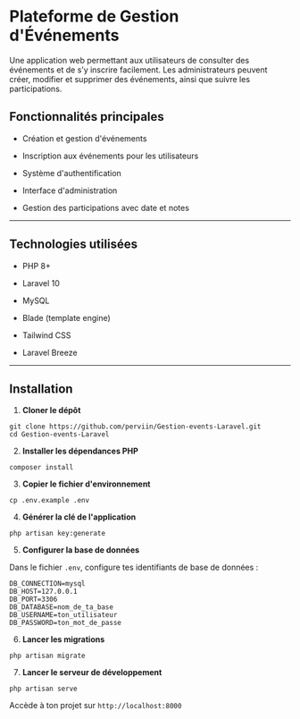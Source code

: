 
# Plateforme de Gestion d'Événements

Une application web permettant aux utilisateurs de consulter des événements et de s’y inscrire facilement. Les administrateurs peuvent créer, modifier et supprimer des événements, ainsi que suivre les participations.

## Fonctionnalités principales

-   Création et gestion d'événements
    
-   Inscription aux événements pour les utilisateurs
    
-   Système d'authentification
    
-   Interface d'administration
    
-   Gestion des participations avec date et notes
    

----------

##  Technologies utilisées

-   PHP 8+
    
-   Laravel 10
    
-   MySQL
    
-   Blade (template engine)
    
-   Tailwind CSS
    
-   Laravel Breeze
    

----------

##  Installation

1.  **Cloner le dépôt**
    

```
git clone https://github.com/perviin/Gestion-events-Laravel.git
cd Gestion-events-Laravel
```

2.  **Installer les dépendances PHP**
    

```
composer install
```

3.  **Copier le fichier d'environnement**
    

```
cp .env.example .env
```

4.  **Générer la clé de l'application**
    

```
php artisan key:generate
```

5.  **Configurer la base de données**
    

Dans le fichier `.env`, configure tes identifiants de base de données :

```
DB_CONNECTION=mysql
DB_HOST=127.0.0.1
DB_PORT=3306
DB_DATABASE=nom_de_ta_base
DB_USERNAME=ton_utilisateur
DB_PASSWORD=ton_mot_de_passe
```

6.  **Lancer les migrations**
    

```
php artisan migrate
```

7.  **Lancer le serveur de développement**
    

```
php artisan serve
```

Accède à ton projet sur `http://localhost:8000`


